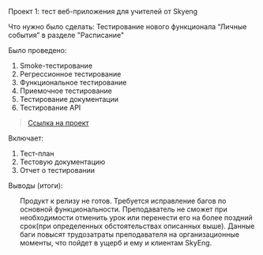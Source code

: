 <p> Проект 1: тест веб-приложения для учителей от Skyeng</p>
<p>Что нужно было сделать: Тестирование нового функционала “Личные события” в разделе "Расписание"<p>

 <p>Было проведено:<p>
<ol>
  <li>Smoke-тестирование</li>
  <li>Регрессионное тестирование</li>
  <li>Функциональное тестирование</li>
  <li>Приемочное тестирование</li>
  <li>Тестирование документации</li>
  <li>Тестирование API</li>
</ol>

> <a href="https://github.com/DmitrySimanov/DmitrySimanov/blob/main/%D0%9F%D1%80%D0%BE%D0%B5%D0%BA%D1%82%201/%D0%A2%D0%B5%D1%81%D1%82%D0%B8%D1%80%D0%BE%D0%B2%D0%B0%D0%BD%D0%B8%D0%B5%20%D1%80%D0%B0%D1%81%D0%BF%D0%B8%D1%81%D0%B0%D0%BD%D0%B8%D1%8F%20%D0%B2%20%D0%BB%D0%B8%D1%87%D0%BD%D0%BE%D0%BC%20%D0%BA%D0%B0%D0%B1%D0%B8%D0%BD%D0%B5%D1%82%D0%B5%20SkyEng.pdf">Ссылка на проект</a>

 <p>Включает:<p>
<ol>
  <li>Тест-план</li>
  <li>Тестовую документацию</li>
  <li>Отчет о тестировании</li>
</ol>
 
 <p>Выводы (итоги):<p>
<ol>
Продукт к релизу не готов. Требуется исправление багов по основной функциональности. Преподаватель не сможет при необходимости отменить урок или перенести его на более поздний срок(при определенных обстоятельствах описанных выше). Данные баги повысят трудозатраты преподавателя на организационные моменты, что пойдет в ущерб и ему и клиентам SkyEng.
</ol>


<br> 
